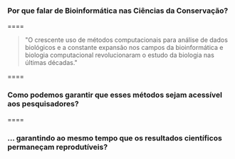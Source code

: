 ### Por que falar de Bioinformática nas Ciências da Conservação?

====

> "O crescente uso de métodos computacionais para análise de dados biológicos e a constante expansão nos campos da bioinformática e biologia computacional revolucionaram o estudo da biologia nas últimas décadas."

====

### Como podemos garantir que esses métodos sejam acessível aos pesquisadores?

====

### ... garantindo ao mesmo tempo que os resultados científicos permaneçam reprodutíveis?
